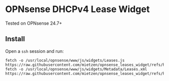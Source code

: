 # OPNsense DHCPv4 Lease Widget
Tested on OPNsense 24.7+

## Install

Open a `ssh` session and run:

```
fetch -o /usr/local/opnsense/www/js/widgets/Leases.js https://raw.githubusercontent.com/mietzen/opnsense_leases_widget/refs/heads/main/Leases.js
fetch -o /usr/local/opnsense/www/js/widgets/Metadata/Leases.xml https://raw.githubusercontent.com/mietzen/opnsense_leases_widget/refs/heads/main/Leases.xml
 ```
